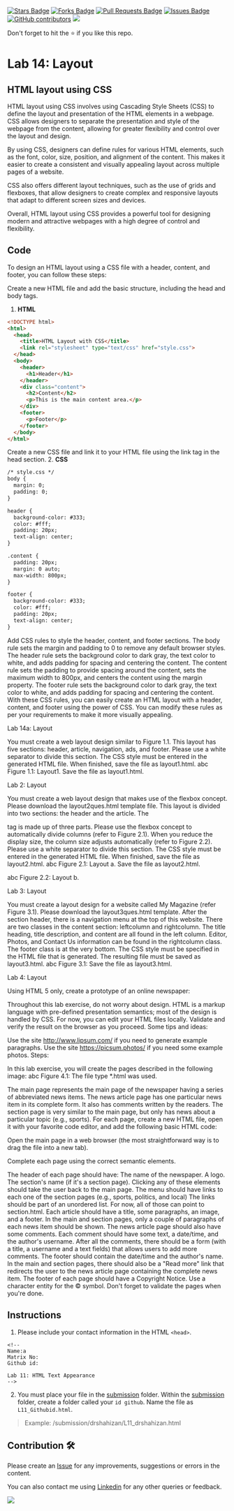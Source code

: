 <a href="https://github.com/drshahizan/learn-php/stargazers"><img src="https://img.shields.io/github/stars/drshahizan/learn-php" alt="Stars Badge"/></a>
<a href="https://github.com/drshahizan/learn-php/network/members"><img src="https://img.shields.io/github/forks/drshahizan/learn-php" alt="Forks Badge"/></a>
<a href="https://github.com/drshahizan/learn-php/pulls"><img src="https://img.shields.io/github/issues-pr/drshahizan/learn-php" alt="Pull Requests Badge"/></a>
<a href="https://github.com/drshahizan/learn-php/issues"><img src="https://img.shields.io/github/issues/drshahizan/learn-php" alt="Issues Badge"/></a>
<a href="https://github.com/drshahizan/learn-php/graphs/contributors"><img alt="GitHub contributors" src="https://img.shields.io/github/contributors/drshahizan/learn-php?color=2b9348"></a>
![](https://visitor-badge.glitch.me/badge?page_id=drshahizan/learn-php)

Don't forget to hit the :star: if you like this repo.

# Lab 14: Layout

## HTML layout using CSS
HTML layout using CSS involves using Cascading Style Sheets (CSS) to define the layout and presentation of the HTML elements in a webpage. CSS allows designers to separate the presentation and style of the webpage from the content, allowing for greater flexibility and control over the layout and design.

By using CSS, designers can define rules for various HTML elements, such as the font, color, size, position, and alignment of the content. This makes it easier to create a consistent and visually appealing layout across multiple pages of a website.

CSS also offers different layout techniques, such as the use of grids and flexboxes, that allow designers to create complex and responsive layouts that adapt to different screen sizes and devices.

Overall, HTML layout using CSS provides a powerful tool for designing modern and attractive webpages with a high degree of control and flexibility.

## Code
To design an HTML layout using a CSS file with a header, content, and footer, you can follow these steps:

Create a new HTML file and add the basic structure, including the head and body tags.

1. **HTML**
```html
<!DOCTYPE html>
<html>
  <head>
    <title>HTML Layout with CSS</title>
    <link rel="stylesheet" type="text/css" href="style.css">
  </head>
  <body>
    <header>
      <h1>Header</h1>
    </header>
    <div class="content">
      <h2>Content</h2>
      <p>This is the main content area.</p>
    </div>
    <footer>
      <p>Footer</p>
    </footer>
  </body>
</html>
```

Create a new CSS file and link it to your HTML file using the link tag in the head section.
2. **CSS**
```html
/* style.css */
body {
  margin: 0;
  padding: 0;
}

header {
  background-color: #333;
  color: #fff;
  padding: 20px;
  text-align: center;
}

.content {
  padding: 20px;
  margin: 0 auto;
  max-width: 800px;
}

footer {
  background-color: #333;
  color: #fff;
  padding: 20px;
  text-align: center;
}
```

Add CSS rules to style the header, content, and footer sections.
The body rule sets the margin and padding to 0 to remove any default browser styles.
The header rule sets the background color to dark gray, the text color to white, and adds padding for spacing and centering the content.
The content rule sets the padding to provide spacing around the content, sets the maximum width to 800px, and centers the content using the margin property.
The footer rule sets the background color to dark gray, the text color to white, and adds padding for spacing and centering the content.
With these CSS rules, you can easily create an HTML layout with a header, content, and footer using the power of CSS. You can modify these rules as per your requirements to make it more visually appealing.

Lab 14a: Layout

You must create a web layout design similar to Figure 1.1.
This layout has five sections: header, article, navigation, ads, and footer.
Please use a white separator to divide this section.
The CSS style must be entered in the generated HTML file.
When finished, save the file as layout1.html.
abc
Figure 1.1: Layout1. Save the file as layout1.html.

Lab 2: Layout

You must create a web layout design that makes use of the flexbox concept.
Please download the layout2ques.html template file.
This layout is divided into two sections: the header and the article.
The <article> tag is made up of three parts. Please use the flexbox concept to automatically divide columns (refer to Figure 2.1).
When you reduce the display size, the column size adjusts automatically (refer to Figure 2.2).
Please use a white separator to divide this section.
The CSS style must be entered in the generated HTML file. When finished, save the file as layout2.html.
abc
Figure 2.1: Layout a. Save the file as layout2.html.

abc
Figure 2.2: Layout b.

Lab 3: Layout

You must create a layout design for a website called My Magazine (refer Figure 3.1).
Please download the layout3ques.html template.
After the section header, there is a navigation menu at the top of this website.
There are two classes in the content section: leftcolumn and rightcolumn. The title heading, title description, and content are all found in the left column. Editor, Photos, and Contact Us information can be found in the rightcolumn class.
The footer class is at the very bottom.
The CSS style must be specified in the HTML file that is generated. The resulting file must be saved as layout3.html.
abc
Figure 3.1: Save the file as layout3.html.

Lab 4: Layout

Using HTML 5 only, create a prototype of an online newspaper:

Throughout this lab exercise, do not worry about design. HTML is a markup language with pre-defined presentation semantics; most of the design is handled by CSS.
For now, you can edit your HTML files locally.
Validate and verify the result on the browser as you proceed.
Some tips and ideas:

Use the site http://www.lipsum.com/ if you need to generate example paragraphs.
Use the site https://picsum.photos/ if you need some example photos.
Steps:

In this lab exercise, you will create the pages described in the following image:
abc
Figure 4.1: The file type *.html was used.

The main page represents the main page of the newspaper having a series of abbreviated news items.
The news article page has one particular news item in its complete form. It also has comments written by the readers.
The section page is very similar to the main page, but only has news about a particular topic (e.g., sports).
For each page, create a new HTML file, open it with your favorite code editor, and add the following basic HTML code:
<!DOCTYPE html>
<html>
   <head>
      <title>Online Newspaper</title>
   </head>
   <body>
   </body>
</html>
Open the main page in a web browser (the most straightforward way is to drag the file into a new tab).

Complete each page using the correct semantic elements.

The header of each page should have:
The name of the newspaper.
A logo.
The section's name (if it's a section page).
Clicking any of these elements should take the user back to the main page.
The menu should have links to each one of the section pages (e.g., sports, politics, and local)
The links should be part of an unordered list.
For now, all of those can point to section.html.
Each article should have a title, some paragraphs, an image, and a footer.
In the main and section pages, only a couple of paragraphs of each news item should be shown.
The news article page should also have some comments. Each comment should have some text, a date/time, and the author's username. After all the comments, there should be a form (with a title, a username and a text fields) that allows users to add more comments.
The footer should contain the date/time and the author's name. In the main and section pages, there should also be a "Read more" link that redirects the user to the news article page containing the complete news item.
The footer of each page should have a Copyright Notice. Use a character entity for the © symbol.
Don't forget to validate the pages when you're done.

## Instructions

1. Please include your contact information in the HTML `<head>`.

``` 
<!--
Name:a
Matrix No:
Github id:

Lab 11: HTML Text Appearance
-->
```
2. You must place your file in the [submission](./submission) folder. Within the [submission](./submission) folder, create a folder called your `id github`. Name the file as `L11_Githubid.html`.
  > Example: 
  > /submission/drshahizan/L11_drshahizan.html

## Contribution 🛠️
Please create an [Issue](https://github.com/drshahizan/learn-php/issues) for any improvements, suggestions or errors in the content.

You can also contact me using [Linkedin](https://www.linkedin.com/in/drshahizan/) for any other queries or feedback.

![](https://visitor-badge.glitch.me/badge?page_id=drshahizan)
